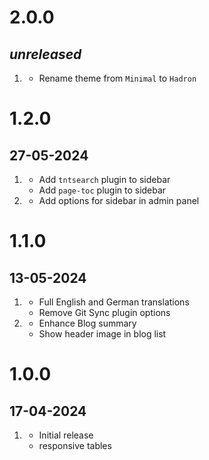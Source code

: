 # 2.0.0
##  _unreleased_
1. [](#improved)
   * Rename theme from `Minimal` to `Hadron`

# 1.2.0
##  27-05-2024
1. [](#new)
   * Add `tntsearch` plugin to sidebar
   * Add `page-toc` plugin to sidebar
2. [](#improved)
   * Add options for sidebar in admin panel

# 1.1.0
##  13-05-2024
1. [](#new)
   * Full English and German translations
   * Remove Git Sync plugin options
2. [](#improved)
   * Enhance Blog summary
   * Show header image in blog list

# 1.0.0
##  17-04-2024
1. [](#new)
   * Initial release
   * responsive tables
